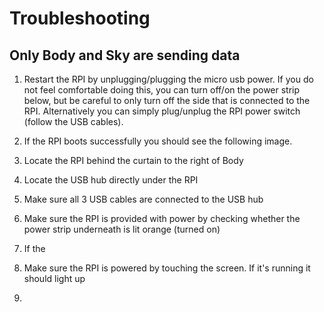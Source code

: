 # Troubleshooting

## Only Body and Sky are sending data

1. Restart the RPI by unplugging/plugging the micro usb power. If you do not feel comfortable doing this, you can turn off/on the power strip below, but be careful to only turn off the side that is connected to the RPI. Alternatively you can simply plug/unplug the RPI power switch (follow the USB cables).

2. If the RPI boots successfully you should see the following image.

3. Locate the RPI behind the curtain to the right of Body
4. Locate the USB hub directly under the RPI
5. Make sure all 3 USB cables are connected to the USB hub
6. Make sure the RPI is provided with power by checking whether the power strip underneath is lit orange (turned on)
7. If the
8. Make sure the RPI is powered by touching the screen. If it's running it should light up
9.
